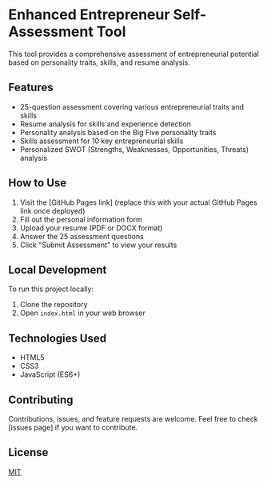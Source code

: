 # Enhanced Entrepreneur Self-Assessment Tool

This tool provides a comprehensive assessment of entrepreneurial potential based on personality traits, skills, and resume analysis.

## Features

- 25-question assessment covering various entrepreneurial traits and skills
- Resume analysis for skills and experience detection
- Personality analysis based on the Big Five personality traits
- Skills assessment for 10 key entrepreneurial skills
- Personalized SWOT (Strengths, Weaknesses, Opportunities, Threats) analysis

## How to Use

1. Visit the [GitHub Pages link] (replace this with your actual GitHub Pages link once deployed)
2. Fill out the personal information form
3. Upload your resume (PDF or DOCX format)
4. Answer the 25 assessment questions
5. Click "Submit Assessment" to view your results

## Local Development

To run this project locally:

1. Clone the repository
2. Open `index.html` in your web browser

## Technologies Used

- HTML5
- CSS3
- JavaScript (ES6+)

## Contributing

Contributions, issues, and feature requests are welcome. Feel free to check [issues page] if you want to contribute.

## License

[MIT](https://choosealicense.com/licenses/mit/)